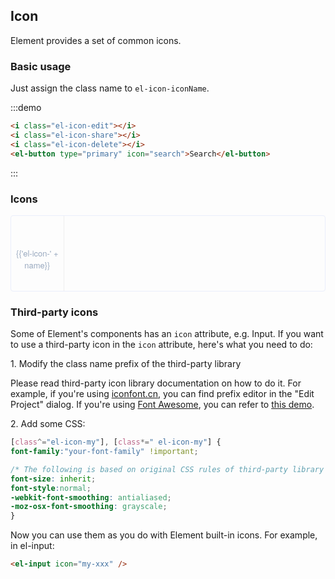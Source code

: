 <script>
  var iconList = require('examples/icon.json');

  export default {
    data() {
      return {
        icons: iconList
      };
    }
  }
</script>

<style>
  .demo-icon .source > i {
    color: #8492a6;
    margin: 0 20px;
    font-size: 1.5em;
    vertical-align: middle;
  }

  .demo-icon .source > button {
    margin: 0 20px;
  }

  .icon-list {
    overflow: hidden;
    list-style: none;
    padding: 0;
    border: solid 1px #eaeefb;
    border-radius: 4px;
  }
  .icon-list li {
    float: left;
    width: 16.66%;
    text-align: center;
    height: 120px;
    line-height: 120px;
    color: #666;
    font-size: 13px;
    transition: color .15s linear;

    border-right: 1px solid #eee;
    border-bottom: 1px solid #eee;
    margin-right: -1px;
    margin-bottom: -1px;

    @utils-vertical-center;

    & span {
      display: inline-block;
      line-height: normal;
      vertical-align: middle;
      font-family: 'Helvetica Neue',Helvetica,'PingFang SC','Hiragino Sans GB','Microsoft YaHei',SimSun,sans-serif;
      color: #99a9bf;
    }
    & i {
      display: block;
      font-size: 24px;
      margin-bottom: 15px;
      color: #8492a6;
    }
    &:hover {
      color: rgb(92, 182, 255);
    }
  }
</style>

## Icon

Element provides a set of common icons.

### Basic usage

Just assign the class name to `el-icon-iconName`.

:::demo

```html
<i class="el-icon-edit"></i>
<i class="el-icon-share"></i>
<i class="el-icon-delete"></i>
<el-button type="primary" icon="search">Search</el-button>

```
:::

### Icons

<ul class="icon-list">
  <li v-for="name in icons" :key="name">
    <span>
      <i :class="'el-icon-' + name"></i>
      {{'el-icon-' + name}}
    </span>
  </li>
</ul>

### Third-party icons

Some of Element's components has an `icon` attribute, e.g. Input. If you want to use a third-party icon in the `icon` attribute, here's what you need to do:
<p>
  <span>1.</span> Modify the class name prefix of the third-party library
</p>

Please read third-party icon library documentation on how to do it. For example, if you're using [iconfont.cn](http://iconfont.cn/), you can find prefix editor in the "Edit Project" dialog. If you're using [Font Awesome](http://fontawesome.io/), you can refer to [this demo](https://github.com/ElementUI/element-font-awesome).

<p>
  <span>2.</span> Add some CSS:
</p>

```CSS
[class^="el-icon-my"], [class*=" el-icon-my"] {
font-family:"your-font-family" !important;

/* The following is based on original CSS rules of third-party library */
font-size: inherit;
font-style:normal;
-webkit-font-smoothing: antialiased;
-moz-osx-font-smoothing: grayscale;
}
```

Now you can use them as you do with Element built-in icons. For example, in el-input:

```html
<el-input icon="my-xxx" />
```